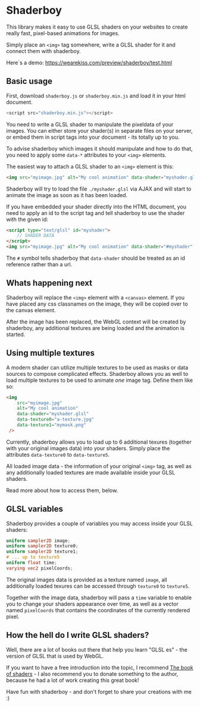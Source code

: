Shaderboy
=========

This library makes it easy to use GLSL shaders on your websites to create really fast, pixel-based animations for images.

Simply place an `<img>` tag somewhere, write a GLSL shader for it and connect them with shaderboy.

Here`s a demo: https://wearekiss.com/preview/shaderboy/test.html

## Basic usage

First, download `shaderboy.js` or `shaderboy.min.js` and load it in your html document.
 
````javascript
<script src="shaderboy.min.js"></script>
````

You need to write a GLSL shader to manipulate the pixeldata of your images. You can either store your shader(s) in 
separate files on your server, or embed them in script tags into your document - its totally up to you.

To advise shaderboy which images it should manipulate and how to do that, you need to apply some `data-*` attributes
to your `<img>` elements.

The easiest way to attach a GLSL shader to an `<img>` element is this:

````html
<img src="myimage.jpg" alt="My cool animation" data-shader="myshader.glsl" />
````

Shaderboy will try to load the file `./myshader.glsl` via AJAX and will start to animate the image as soon as it has been loaded.

If you have embedded your shader directly into the HTML document, you need to apply an id to the script tag and tell
shaderboy to use the shader with the given id:

````html
<script type="text/glsl" id="myshader">
	// SHADER DATA
</script>
<img src="myimage.jpg" alt="My cool animation" data-shader="#myshader" />
````

The `#` symbol tells shaderboy that `data-shader` should be treated as an id reference rather than a url.

## Whats happening next

Shaderboy will replace the `<img>` element with a `<canvas>` element. If you have placed
any css classnames on the image, they will be copied over to the canvas element.

After the image has been replaced, the WebGL context will be created by shaderboy, any additional
textures are being loaded and the animation is started.

## Using multiple textures

A modern shader can utilize multiple textures to be used as masks or data sources to compose
complicated effects. Shaderboy allows you as well to load multiple textures to be used to 
animate _one_ image tag. Define them like so:

````html
<img
	src="myimage.jpg"
	alt="My cool animation"
	data-shader="myshader.glsl"
	data-texture0="a-texture.jpg"
	data-texture1="mymask.png"
 />
````

Currently, shaderboy allows you to load up to 6 additional texures (together with your original images data)
into your shaders. Simply place the attributes `data-texture0` to `data-texture5`.

All loaded image data - the information of your original `<img>` tag, as well as any
additionally loaded textures are made available inside your GLSL shaders.

Read more about how to access them, below.

## GLSL variables

Shaderboy provides a couple of variables you may access inside your GLSL shaders:

````glsl
uniform sampler2D image;
uniform sampler2D texture0;
uniform sampler2D texture1;
# ... up to texture5
uniform float time;
varying vec2 pixelCoords;
````

The original images data is provided as a texture named `image`, all additionally loaded texures
can be accessed through `texture0` to `texture5`.

Together with the image data, shaderboy will pass a `time` variable to enable you to change your shaders appearance
over time, as well as a vector named `pixelCoords` that contains the coordinates of the currently rendered pixel.

## How the hell do I write GLSL shaders?

Well, there are a lot of books out there that help you learn "GLSL es" - the version of GLSL that is used
by WebGL.

If you want to have a free introduction into the topic, I recommend [The book of shaders](https://thebookofshaders.com/) - I also recommend you to donate something to the author,
because he had a lot of work creating this great book!

Have fun with shaderboy - and don't forget to share your creations with me :)

